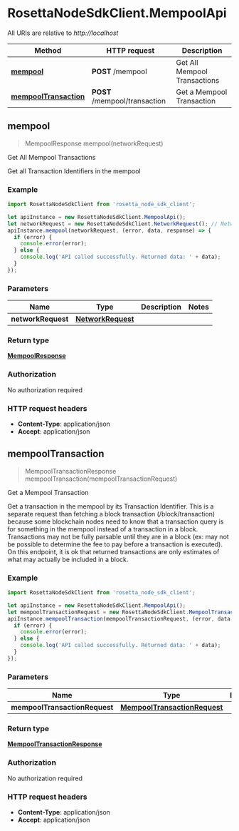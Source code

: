 # RosettaNodeSdkClient.MempoolApi

All URIs are relative to *http://localhost*

Method | HTTP request | Description
------------- | ------------- | -------------
[**mempool**](MempoolApi.md#mempool) | **POST** /mempool | Get All Mempool Transactions
[**mempoolTransaction**](MempoolApi.md#mempoolTransaction) | **POST** /mempool/transaction | Get a Mempool Transaction



## mempool

> MempoolResponse mempool(networkRequest)

Get All Mempool Transactions

Get all Transaction Identifiers in the mempool

### Example

```javascript
import RosettaNodeSdkClient from 'rosetta_node_sdk_client';

let apiInstance = new RosettaNodeSdkClient.MempoolApi();
let networkRequest = new RosettaNodeSdkClient.NetworkRequest(); // NetworkRequest | 
apiInstance.mempool(networkRequest, (error, data, response) => {
  if (error) {
    console.error(error);
  } else {
    console.log('API called successfully. Returned data: ' + data);
  }
});
```

### Parameters


Name | Type | Description  | Notes
------------- | ------------- | ------------- | -------------
 **networkRequest** | [**NetworkRequest**](NetworkRequest.md)|  | 

### Return type

[**MempoolResponse**](MempoolResponse.md)

### Authorization

No authorization required

### HTTP request headers

- **Content-Type**: application/json
- **Accept**: application/json


## mempoolTransaction

> MempoolTransactionResponse mempoolTransaction(mempoolTransactionRequest)

Get a Mempool Transaction

Get a transaction in the mempool by its Transaction Identifier. This is a separate request than fetching a block transaction (/block/transaction) because some blockchain nodes need to know that a transaction query is for something in the mempool instead of a transaction in a block. Transactions may not be fully parsable until they are in a block (ex: may not be possible to determine the fee to pay before a transaction is executed). On this endpoint, it is ok that returned transactions are only estimates of what may actually be included in a block.

### Example

```javascript
import RosettaNodeSdkClient from 'rosetta_node_sdk_client';

let apiInstance = new RosettaNodeSdkClient.MempoolApi();
let mempoolTransactionRequest = new RosettaNodeSdkClient.MempoolTransactionRequest(); // MempoolTransactionRequest | 
apiInstance.mempoolTransaction(mempoolTransactionRequest, (error, data, response) => {
  if (error) {
    console.error(error);
  } else {
    console.log('API called successfully. Returned data: ' + data);
  }
});
```

### Parameters


Name | Type | Description  | Notes
------------- | ------------- | ------------- | -------------
 **mempoolTransactionRequest** | [**MempoolTransactionRequest**](MempoolTransactionRequest.md)|  | 

### Return type

[**MempoolTransactionResponse**](MempoolTransactionResponse.md)

### Authorization

No authorization required

### HTTP request headers

- **Content-Type**: application/json
- **Accept**: application/json

